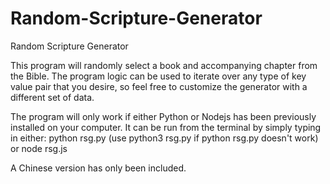 # Random-Scripture-Generator
Random Scripture Generator

This program will randomly select a book and accompanying chapter from the Bible. 
The program logic can be used to iterate over any type of key value pair that you desire, so feel free to customize the generator with a different set of data.

The program will only work if either Python or Nodejs has been previously installed on your computer. 
It can be run from the terminal by simply typing in either:
python rsg.py (use python3 rsg.py if python rsg.py doesn't work)
or
node rsg.js

A Chinese version has only been included.
